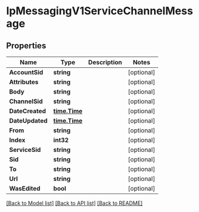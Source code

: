 # IpMessagingV1ServiceChannelMessage

## Properties

Name | Type | Description | Notes
------------ | ------------- | ------------- | -------------
**AccountSid** | **string** |  | [optional] 
**Attributes** | **string** |  | [optional] 
**Body** | **string** |  | [optional] 
**ChannelSid** | **string** |  | [optional] 
**DateCreated** | [**time.Time**](time.Time.md) |  | [optional] 
**DateUpdated** | [**time.Time**](time.Time.md) |  | [optional] 
**From** | **string** |  | [optional] 
**Index** | **int32** |  | [optional] 
**ServiceSid** | **string** |  | [optional] 
**Sid** | **string** |  | [optional] 
**To** | **string** |  | [optional] 
**Url** | **string** |  | [optional] 
**WasEdited** | **bool** |  | [optional] 

[[Back to Model list]](../README.md#documentation-for-models) [[Back to API list]](../README.md#documentation-for-api-endpoints) [[Back to README]](../README.md)


